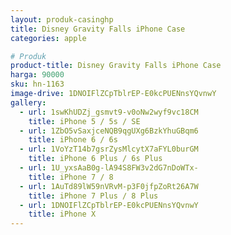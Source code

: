 ```yaml
---
layout: produk-casinghp
title: Disney Gravity Falls iPhone Case
categories: apple

# Produk
product-title: Disney Gravity Falls iPhone Case
harga: 90000
sku: hn-1163
image-drive: 1DNOIFlZCpTblrEP-E0kcPUENnsYQvnwY
gallery:
  - url: 1swKhUDZj_gsmvt9-v0oNw2wyf9vc18CM
    title: iPhone 5 / 5s / SE
  - url: 1ZbO5vSaxjceNQB9qgUXg6BzkYhuGBqm6
    title: iPhone 6 / 6s
  - url: 1VoYzT14b7gsrZysMlcytX7aFYL0burGM
    title: iPhone 6 Plus / 6s Plus
  - url: 1U_yxsAaB0g-lA94S8FW3v2dG7nDoWTx-
    title: iPhone 7 / 8
  - url: 1AuTd89lW59nVRvM-p3F0jfpZoRt26A7W
    title: iPhone 7 Plus / 8 Plus
  - url: 1DNOIFlZCpTblrEP-E0kcPUENnsYQvnwY
    title: iPhone X
---
```

